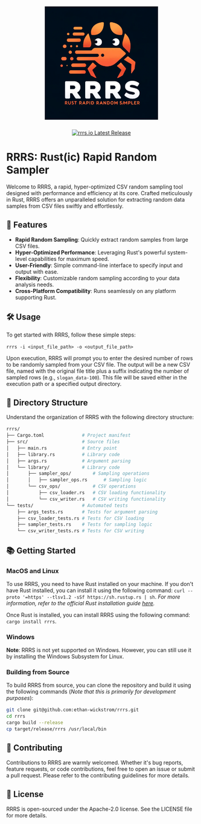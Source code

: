 [//]: # (Image in `.assets/logos/logo.webp`)

<h1 align="center">
  <img src=".assets/logos/logo.webp" alt="RRRS Logo" width="300px" height="300px" />
  <br>
</h1>

<div align="center">
  <a href="https://crates.io/crates/rrrs">
    <img src="https://img.shields.io/crates/v/rrrs.svg" alt="rrrs.io Latest Release"/>
  </a>
</div>

RRRS: Rust(ic) Rapid Random Sampler
===================================

Welcome to RRRS, a rapid, hyper-optimized CSV random sampling tool designed with performance and efficiency at its core. Crafted meticulously in Rust, RRRS offers an unparalleled solution for extracting random data samples from CSV files swiftly and effortlessly.

🚀 Features
-----------

*   **Rapid Random Sampling**: Quickly extract random samples from large CSV files.
*   **Hyper-Optimized Performance**: Leveraging Rust's powerful system-level capabilities for maximum speed.
*   **User-Friendly**: Simple command-line interface to specify input and output with ease.
*   **Flexibility**: Customizable random sampling according to your data analysis needs.
*   **Cross-Platform Compatibility**: Runs seamlessly on any platform supporting Rust.

🛠 Usage
--------

To get started with RRRS, follow these simple steps:

`rrrs -i <input_file_path> -o <output_file_path>`

Upon execution, RRRS will prompt you to enter the desired number of rows to be randomly sampled from your CSV file. The output will be a new CSV file, named with the original file title plus a suffix indicating the number of sampled rows (e.g., `slogan_data-100`). This file will be saved either in the execution path or a specified output directory.

📂 Directory Structure
----------------------

Understand the organization of RRRS with the following directory structure:

```bash
rrrs/
├── Cargo.toml              # Project manifest
├── src/                    # Source files
│   ├── main.rs             # Entry point
│   ├── library.rs          # Library code
│   ├── args.rs             # Argument parsing
│   └── library/            # Library code
│       ├── sampler_ops/        # Sampling operations
│       │   ├── sampler_ops.rs      # Sampling logic
│       └── csv_ops/            # CSV operations
│           ├── csv_loader.rs   # CSV loading functionality
│           └── csv_writer.rs   # CSV writing functionality
└── tests/                  # Automated tests
    ├── args_tests.rs       # Tests for argument parsing
    ├── csv_loader_tests.rs # Tests for CSV loading
    ├── sampler_tests.rs    # Tests for sampling logic
    └── csv_writer_tests.rs # Tests for CSV writing
```

📚 Getting Started
------------------

### MacOS and Linux

To use RRRS, you need to have Rust installed on your machine. If you don't have Rust installed, you can install it using the following command: `curl --proto '=https' --tlsv1.2 -sSf https://sh.rustup.rs | sh`. *For more information, refer to the official Rust installation guide [here](https://www.rust-lang.org/tools/install).*

Once Rust is installed, you can install RRRS using the following command: `cargo install rrrs`.

### Windows

**Note**: RRRS is not yet supported on Windows. However, you can still use it by installing the Windows Subsystem for Linux.

### Building from Source

To build RRRS from source, you can clone the repository and build it using the following commands (*Note that this is primarily for development purposes*):

```bash
git clone git@github.com:ethan-wickstrom/rrrs.git
cd rrrs
cargo build --release
cp target/release/rrrs /usr/local/bin
```

🤝 Contributing
---------------

Contributions to RRRS are warmly welcomed. Whether it's bug reports, feature requests, or code contributions, feel free to open an issue or submit a pull request. Please refer to the contributing guidelines for more details.

📝 License
----------

RRRS is open-sourced under the Apache-2.0 license. See the LICENSE file for more details.